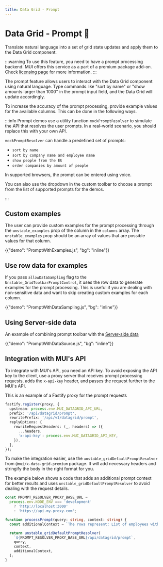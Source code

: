 ```yaml
---
title: Data Grid - Prompt
---
```


# Data Grid - Prompt [<span class="plan-premium"></span>](/x/introduction/licensing/#premium-plan 'Premium plan')🧪

<p class="description">Translate natural language into a set of grid state updates and apply them to the Data Grid component.</p>

:::warning
To use this feature, you need to have a prompt processing backend. MUI offers this service as a part of a premium package add-on.
Check [licensing page](/x/introduction/licensing/) for more information.
:::

The prompt feature allows users to interact with the Data Grid component using natural language.
Type commands like "sort by name" or "show amounts larger than 1000" in the prompt input field, and the Data Grid will update accordingly.

To increase the accuracy of the prompt processing, provide example values for the available columns.
This can be done in the following ways.

:::info
Prompt demos use a utility function `mockPromptResolver` to simulate the API that resolves the user prompts.
In a real-world scenario, you should replace this with your own API.

`mockPromptResolver` can handle a predefined set of prompts:

- `sort by name`
- `sort by company name and employee name`
- `show people from the EU`
- `order companies by amount of people`

In supported browsers, the prompt can be entered using voice.

You can also use the dropdown in the custom toolbar to choose a prompt from the list of supported prompts for the demos.

:::

## Custom examples

The user can provide custom examples for the prompt processing through the `unstable_examples` prop of the column in the `columns` array.
The `unstable_examples` prop should be an array of values that are possible values for that column.

{{"demo": "PromptWithExamples.js", "bg": "inline"}}

## Use row data for examples

If you pass `allowDataSampling` flag to the `Unstable_GridToolbarPromptControl`, it uses the row data to generate examples for the prompt processing.
This is useful if you are dealing with non-sensitive data and want to skip creating custom examples for each column.

{{"demo": "PromptWithDataSampling.js", "bg": "inline"}}

## Using Server-side data

An example of combining prompt toolbar with the [Server-side data](/x/react-data-grid/server-side-data/)

{{"demo": "PromptWithDataSource.js", "bg": "inline"}}

## Integration with MUI's API

To integrate with MUI's API, you need an API key.
To avoid exposing the API key to the client, use a proxy server that receives prompt processing requests, adds the `x-api-key` header, and passes the request further to the MUI's API.

This is an example of a Fastify proxy for the prompt requests

```ts
fastify.register(proxy, {
  upstream: process.env.MUI_DATAGRID_API_URL,
  prefix: '/api/datagrid/prompt',
  rewritePrefix: '/api/v1/datagrid/prompt',
  replyOptions: {
    rewriteRequestHeaders: (_, headers) => ({
      ...headers,
      'x-api-key': process.env.MUI_DATAGRID_API_KEY,
    }),
  },
});
```

To make the integration easier, use the `unstable_gridDefaultPromptResolver` from `@mui/x-data-grid-premium` package.
It will add necessary headers and stringify the body in the right format for you.

The example below shows a code that adds an additional prompt context for better results and uses `unstable_gridDefaultPromptResolver` to avoid dealing with the request details.

```ts
const PROMPT_RESOLVER_PROXY_BASE_URL =
  process.env.NODE_ENV === 'development'
    ? 'http://localhost:3000'
    : 'https://api.my-proxy.com';

function processPrompt(query: string, context: string) {
  const additionalContext = `The rows represent: List of employees with their company, position and start date`;

  return unstable_gridDefaultPromptResolver(
    `${PROMPT_RESOLVER_PROXY_BASE_URL}/api/datagrid/prompt`,
    query,
    context,
    additionalContext,
  );
}
```
